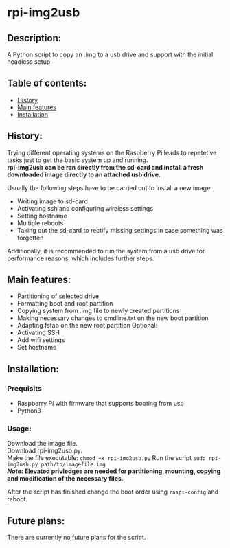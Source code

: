 # rpi-img2usb
## Description:
A Python script to copy an .img to a usb drive and support with the initial headless setup.

## Table of contents:
- [History](#history)
- [Main features](#main-features)
- [Installation](#installation)

## History:
Trying different operating systems on the Raspberry Pi leads to repetetive tasks just to get the basic system up and running.  
**rpi-img2usb can be ran directly from the sd-card and install a fresh downloaded image directly to an attached usb drive.**

Usually the following steps have to be carried out to install a new image:
- Writing image to sd-card
- Activating ssh and configuring wireless settings
- Setting hostname
- Multiple reboots
- Taking out the sd-card to rectify missing settings in case something was forgotten

Additionally, it is recommended to run the system from a usb drive for performance reasons, which includes further steps.


## Main features:
- Partitioning of selected drive
- Formatting boot and root partition
- Copying system from .img file to newly created partitions
- Making necessary changes to cmdline.txt on the new boot partition
- Adapting fstab on the new root partition
Optional:
- Activating SSH
- Add wifi settings
- Set hostname

## Installation:
### Prequisits
- Raspberry Pi with firmware that supports booting from usb
- Python3

### Usage:
Download the image file.  
Download rpi-img2usb.py.  
Make the file executable: `chmod +x rpi-img2usb.py`
Run the script `sudo rpi-img2usb.py path/to/imagefile.img`  
**_Note_: Elevated privledges are needed for partitioning, mounting, copying and modification of the necessary files.**

After the script has finished change the boot order using `raspi-config` and reboot.

## Future plans:
There are currently no future plans for the script.

